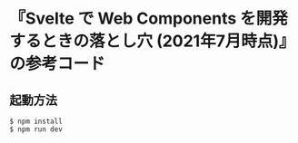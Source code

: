 # 『Svelte で Web Components を開発するときの落とし穴 (2021年7月時点)』の参考コード

## 起動方法

```
$ npm install
$ npm run dev
```
